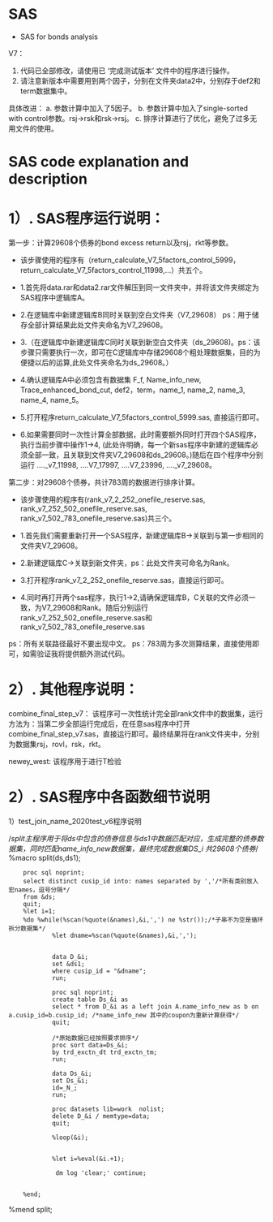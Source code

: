 # SAS
* SAS for bonds analysis

V7：
1. 代码已全部修改，请使用已 ‘完成测试版本’ 文件中的程序进行操作。
2. 请注意新版本中需要用到两个因子，分别在文件夹data2中，分别存于def2和term数据集中。

具体改进：
a. 参数计算中加入了5因子。
b. 参数计算中加入了single-sorted with control参数。rsj->rsk和rsk->rsj。
c. 排序计算进行了优化，避免了过多无用文件的使用。


# SAS code explanation and description

# 1）. SAS程序运行说明：

第一步：计算29608个债券的bond excess return以及rsj，rkt等参数。
* 该步骤使用的程序有（return_calculate_V7_5factors_control_5999，return_calculate_V7_5factors_control_11998,...）共五个。

* 1.首先将data.rar和data2.rar文件解压到同一文件夹中，并将该文件夹绑定为SAS程序中逻辑库A。

* 2.在逻辑库中新建逻辑库B同时关联到空白文件夹（V7_29608） ps：用于储存全部计算结果此处文件夹命名为V7_29608。

* 3.（在逻辑库中新建逻辑库C同时关联到新空白文件夹（ds_29608)。ps：该步骤只需要执行一次，即可在C逻辑库中存储29608个粗处理数据集，目的为便捷以后的运算,此处文件夹命名为ds_29608。）

* 4.确认逻辑库A中必须包含有数据集 F_f, Name_info_new, Trace_enhanced_bond_cut, def2，term，name_1, name_2, name_3, name_4, name_5。

* 5.打开程序return_calculate_V7_5factors_control_5999.sas, 直接运行即可。

* 6.如果需要同时一次性计算全部数据，此时需要额外同时打开四个SAS程序，执行当前步骤中操作1->4, (此处许明确，每一个新sas程序中新建的逻辑库必须全部一致，且关联到文件夹V7_29608和ds_29608。)随后在四个程序中分别运行 ...._v7_11998, ....V7_17997, ....V7_23996,  ...._v7_29608。


第二步：对29608个债券，共计783周的数据进行排序计算。
* 该步骤使用的程序有(rank_v7_2_252_onefile_reserve.sas, rank_v7_252_502_onefile_reserve.sas, rank_v7_502_783_onefile_reserve.sas)共三个。

* 1.首先我们需要重新打开一个SAS程序，新建逻辑库B->关联到与第一步相同的文件夹V7_29608。

* 2.新建逻辑库C->关联到新文件夹，ps：此处文件夹可命名为Rank。

* 3.打开程序rank_v7_2_252_onefile_reserve.sas，直接运行即可。

* 4.同时再打开两个sas程序，执行1->2,请确保逻辑库B，C关联的文件必须一致，为V7_29608和Rank。随后分别运行rank_v7_252_502_onefile_reserve.sas和rank_v7_502_783_onefile_reserve.sas

ps：所有关联路径最好不要出现中文。
ps：783周为多次测算结果，直接使用即可，如需验证我将提供额外测试代码。



# 2）. 其他程序说明：

combine_final_step_v7： 该程序可一次性统计完全部rank文件中的数据集，运行方法为：当第二步全部运行完成后，在任意sas程序中打开combine_final_step_v7.sas，直接运行即可。最终结果将在rank文件夹中，分别为数据集rsj，rovl，rsk，rkt。

newey_west:  该程序用于进行T检验


# 2）. SAS程序中各函数细节说明

1）test_join_name_2020test_v6程序说明

/*split主程序用于将ds中包含的债券信息与ds1中数据匹配对应，生成完整的债券数据集，同时匹配name_info_new数据集，最终完成数据集DS_i
  共29608个债券*/
%macro split(ds,ds1);


        proc sql noprint;
        select distinct cusip_id into: names separated by ','/*所有类别放入宏names，逗号分隔*/
        from &ds;
        quit;
        %let i=1;
        %do %while(%scan(%quote(&names),&i,',') ne %str());/*子串不为空是循环拆分数据集*/
                %let dname=%scan(%quote(&names),&i,',');
				
				
				data D_&i;
                set &ds1;
                where cusip_id = "&dname";
                run;
				
				proc sql noprint;
				create table Ds_&i as
				select * from D_&i as a left join A.name_info_new as b on a.cusip_id=b.cusip_id; /*name_info_new 其中的coupon为重新计算获得*/
				quit;

				/*原始数据已经按照要求排序*/
				proc sort data=Ds_&i;
				by trd_exctn_dt trd_exctn_tm;
				run;

				data Ds_&i;
				set Ds_&i;
				id=_N_;
				run;

				proc datasets lib=work  nolist;
				delete D_&i / memtype=data;
				quit;

				%loop(&i);
				
	
                %let i=%eval(&i.+1);
				
				 dm log 'clear;' continue; 
		

        %end;
%mend split;	


